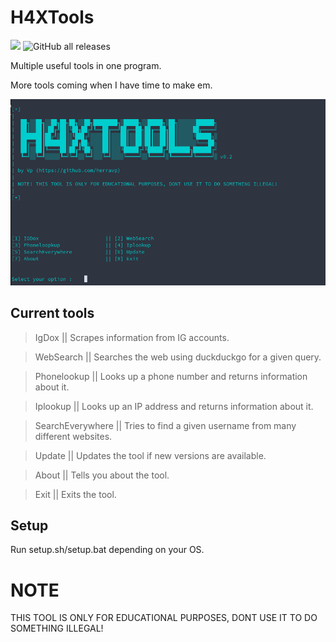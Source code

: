 # H4XTools
![](https://img.shields.io/badge/version-v0.2-brightgreen)
![GitHub all releases](https://img.shields.io/github/downloads/herravp/H4X-Tools/total?color=blue&label=Downloads&style=flat-square)

Multiple useful tools in one program.

More tools coming when I have time to make em.


![](img/gui-v0.2.png)

## Current tools
>IgDox || Scrapes information from IG accounts.

>WebSearch || Searches the web using duckduckgo for a given query.

>Phonelookup || Looks up a phone number and returns information about it.

>Iplookup || Looks up an IP address and returns information about it.

>SearchEverywhere || Tries to find a given username from many different websites.

>Update || Updates the tool if new versions are available.

>About || Tells you about the tool.

>Exit || Exits the tool.

## Setup
Run setup.sh/setup.bat depending on your OS.


# NOTE
THIS TOOL IS ONLY FOR EDUCATIONAL PURPOSES, DONT USE IT TO DO SOMETHING ILLEGAL!
